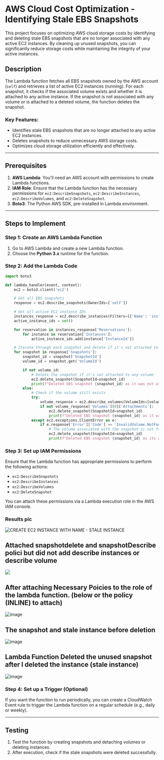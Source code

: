 # AWS Cloud Cost Optimization - Identifying Stale EBS Snapshots

This project focuses on optimizing AWS cloud storage costs by identifying and deleting stale EBS snapshots that are no longer associated with any active EC2 instances. By cleaning up unused snapshots, you can significantly reduce storage costs while maintaining the integrity of your active instances.

## Description

The Lambda function fetches all EBS snapshots owned by the AWS account (`self`) and retrieves a list of active EC2 instances (running). For each snapshot, it checks if the associated volume exists and whether it is attached to any active instance. If the snapshot is not associated with any volume or is attached to a deleted volume, the function deletes the snapshot.

### Key Features:
- Identifies stale EBS snapshots that are no longer attached to any active EC2 instances.
- Deletes snapshots to reduce unnecessary AWS storage costs.
- Optimizes cloud storage utilization efficiently and effectively.

---

## Prerequisites

1. **AWS Lambda**: You'll need an AWS account with permissions to create Lambda functions.
2. **IAM Role**: Ensure that the Lambda function has the necessary permissions for `ec2:DescribeSnapshots`, `ec2:DescribeInstances`, `ec2:DescribeVolumes`, and `ec2:DeleteSnapshot`.
3. **Boto3**: The Python AWS SDK, pre-installed in Lambda environment.

---

## Steps to Implement

### Step 1: Create an AWS Lambda Function

1. Go to AWS Lambda and create a new Lambda function.
2. Choose the **Python 3.x** runtime for the function.

### Step 2: Add the Lambda Code

```python
import boto3

def lambda_handler(event, context):
    ec2 = boto3.client('ec2')

    # Get all EBS snapshots
    response = ec2.describe_snapshots(OwnerIds=['self'])

    # Get all active EC2 instance IDs
    instances_response = ec2.describe_instances(Filters=[{'Name': 'instance-state-name', 'Values': ['running']}])
    active_instance_ids = set()

    for reservation in instances_response['Reservations']:
        for instance in reservation['Instances']:
            active_instance_ids.add(instance['InstanceId'])

    # Iterate through each snapshot and delete if it's not attached to any volume or the volume is not attached to a running instance
    for snapshot in response['Snapshots']:
        snapshot_id = snapshot['SnapshotId']
        volume_id = snapshot.get('VolumeId')

        if not volume_id:
            # Delete the snapshot if it's not attached to any volume
            ec2.delete_snapshot(SnapshotId=snapshot_id)
            print(f"Deleted EBS snapshot {snapshot_id} as it was not attached to any volume.")
        else:
            # Check if the volume still exists
            try:
                volume_response = ec2.describe_volumes(VolumeIds=[volume_id])
                if not volume_response['Volumes'][0]['Attachments']:
                    ec2.delete_snapshot(SnapshotId=snapshot_id)
                    print(f"Deleted EBS snapshot {snapshot_id} as it was taken from a volume not attached to any running instance.")
            except ec2.exceptions.ClientError as e:
                if e.response['Error']['Code'] == 'InvalidVolume.NotFound':
                    # The volume associated with the snapshot is not found (it might have been deleted)
                    ec2.delete_snapshot(SnapshotId=snapshot_id)
                    print(f"Deleted EBS snapshot {snapshot_id} as its associated volume was not found.")
```

### Step 3: Set up IAM Permissions

Ensure that the Lambda function has appropriate permissions to perform the following actions:
- `ec2:DescribeSnapshots`
- `ec2:DescribeInstances`
- `ec2:DescribeVolumes`
- `ec2:DeleteSnapshot`

You can attach these permissions via a Lambda execution role in the AWS IAM console.


### Results pic 
![CREATE EC2 INSTANCE WITH NAME - STALE INSTANCE](https://github.com/user-attachments/assets/e64e7684-fbf7-4cc1-b2d5-a5bfe54b7414)

## Attached snapshotdelete and snapshotDescribe polici but did not add describe instances or describe volume
![ ](https://github.com/user-attachments/assets/2257e6a9-5734-42e2-8ee2-7fa0283893bf)

## After attaching Necessary Poicies to the role of the lambda function. (below or the policy (INLINE) to attach)
![image](https://github.com/user-attachments/assets/172e3ed2-fb97-4905-9813-3a7569febf71)

## The snapshot and stale instance before deletion
![image](https://github.com/user-attachments/assets/be94789c-7f4d-44b9-a28f-588d67a14ed4)

## Lambda Function Deleted the unused snapshot after I deleted the instance (stale instance)
![image](https://github.com/user-attachments/assets/5df4101d-4cc5-4f4d-b5f3-7f2de2efba3f)


### Step 4: Set up a Trigger (Optional)

If you want the function to run periodically, you can create a CloudWatch Event rule to trigger the Lambda function on a regular schedule (e.g., daily or weekly).

---

## Testing

1. Test the function by creating snapshots and detaching volumes or deleting instances.
2. After execution, check if the stale snapshots were deleted successfully.
